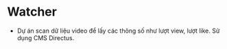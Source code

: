 # Watcher

- Dự án scan dữ liệu video để lấy các thông số như lượt view, lượt like. Sử dụng CMS Directus.
